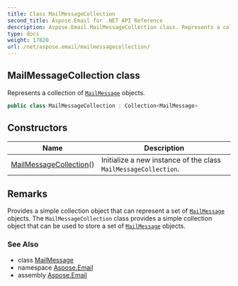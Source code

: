 ```yaml
---
title: Class MailMessageCollection
second_title: Aspose.Email for .NET API Reference
description: Aspose.Email.MailMessageCollection class. Represents a collection of MailMessage objects
type: docs
weight: 17820
url: /net/aspose.email/mailmessagecollection/
---
```

## MailMessageCollection class

Represents a collection of [`MailMessage`](../mailmessage/) objects.

```csharp
public class MailMessageCollection : Collection<MailMessage>
```

## Constructors

| Name | Description |
| --- | --- |
| [MailMessageCollection](mailmessagecollection/)() | Initialize a new instance of the class `MailMessageCollection`. |

## Remarks

Provides a simple collection object that can represent a set of [`MailMessage`](../mailmessage/) objects. The `MailMessageCollection` class provides a simple collection object that can be used to store a set of [`MailMessage`](../mailmessage/) objects.

### See Also

* class [MailMessage](../mailmessage/)
* namespace [Aspose.Email](../../aspose.email/)
* assembly [Aspose.Email](../../)


